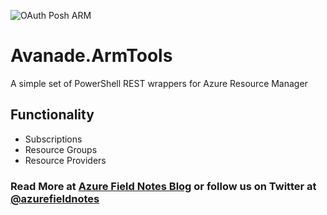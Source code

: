 [Azure Field Notes Blog]: https://www.azurefieldnotes.com
[@azurefieldnotes]: https://twitter.com/azurefieldnotes
![OAuth Posh ARM](https://azurefieldnotesblog.blob.core.windows.net/wp-content/2016/11/ARMRest.png)

# Avanade.ArmTools
A simple set of PowerShell REST wrappers for Azure Resource Manager

## Functionality
* Subscriptions
* Resource Groups
* Resource Providers


### Read More at [Azure Field Notes Blog][] or follow us on Twitter at [@azurefieldnotes][]
